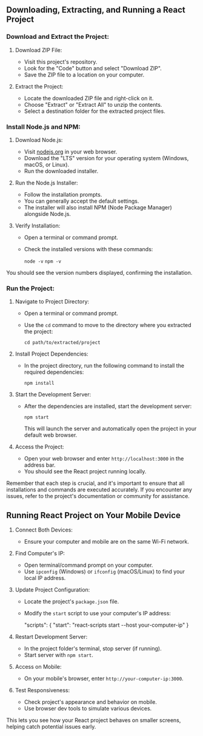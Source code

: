 ## Downloading, Extracting, and Running a React Project

### Download and Extract the Project:

1. Download ZIP File:

   - Visit this project's repository.
   - Look for the "Code" button and select "Download ZIP".
   - Save the ZIP file to a location on your computer.

2. Extract the Project:

   - Locate the downloaded ZIP file and right-click on it.
   - Choose "Extract" or "Extract All" to unzip the contents.
   - Select a destination folder for the extracted project files.

### Install Node.js and NPM:

1. Download Node.js:

   - Visit [nodejs.org](https://nodejs.org/) in your web browser.
   - Download the "LTS" version for your operating system (Windows, macOS, or Linux).
   - Run the downloaded installer.

2. Run the Node.js Installer:

   - Follow the installation prompts.
   - You can generally accept the default settings.
   - The installer will also install NPM (Node Package Manager) alongside Node.js.

3. Verify Installation:

   - Open a terminal or command prompt.
   - Check the installed versions with these commands:
   
     `node -v`
     `npm -v`
     
You should see the version numbers displayed, confirming the installation.

### Run the Project:

1. Navigate to Project Directory:

   - Open a terminal or command prompt.
   - Use the `cd` command to move to the directory where you extracted the project:
   
      `cd path/to/extracted/project`
    
2. Install Project Dependencies:

   - In the project directory, run the following command to install the required dependencies:
   
      `npm install`

3. Start the Development Server:

   - After the dependencies are installed, start the development server:
   
      `npm start`
   
     This will launch the server and automatically open the project in your default web browser.

4. Access the Project:

   - Open your web browser and enter `http://localhost:3000` in the address bar.
   - You should see the React project running locally.

Remember that each step is crucial, and it's important to ensure that all installations and commands are executed accurately. If you encounter any issues, refer to the project's documentation or community for assistance.


## Running React Project on Your Mobile Device

1. Connect Both Devices:

   - Ensure your computer and mobile are on the same Wi-Fi network.

2. Find Computer's IP:

   - Open terminal/command prompt on your computer.
   - Use `ipconfig` (Windows) or `ifconfig` (macOS/Linux) to find your local IP address.

3. Update Project Configuration:

   - Locate the project's `package.json` file.
   - Modify the `start` script to use your computer's IP address:

     "scripts": {
       "start": "react-scripts start --host your-computer-ip"
     }
   
4. Restart Development Server:

   - In the project folder's terminal, stop server (if running).
   - Start server with `npm start`.

5. Access on Mobile:

   - On your mobile's browser, enter `http://your-computer-ip:3000`.

6. Test Responsiveness:

   - Check project's appearance and behavior on mobile.
   - Use browser dev tools to simulate various devices.

This lets you see how your React project behaves on smaller screens, helping catch potential issues early.
